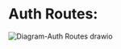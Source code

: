# Auth Routes:
![Diagram-Auth Routes drawio](https://user-images.githubusercontent.com/86466679/191885456-7f80261f-05a4-44fe-915b-ff984fcf1d4f.png)
